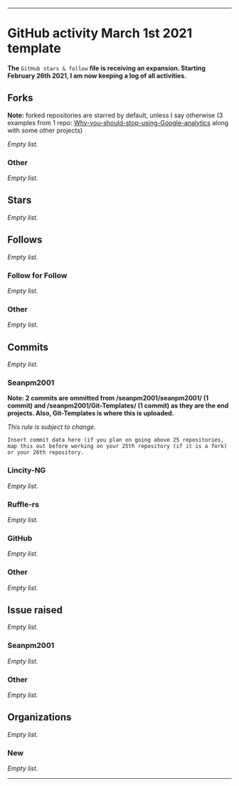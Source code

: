 
***

# GitHub activity March 1st 2021 template

**The** `GitHub stars & follow` **file is receiving an expansion. Starting February 26th 2021, I am now keeping a log of all activities.**

## Forks

**Note:** forked repositories are starred by default, unless I say otherwise (3 examples from 1 repo: [Why-you-should-stop-using-Google-analytics](https://github.com/seanpm2001/Why-you-should-stop-using-Google-analytics) along with some other projects)

_Empty list._

### Other

_Empty list._

## Stars

_Empty list._

## Follows

_Empty list._

### Follow for Follow

_Empty list._

### Other

_Empty list._

## Commits

_Empty list._

### Seanpm2001

**Note: 2 commits are ommitted from /seanpm2001/seanpm2001/ (1 commit) and /seanpm2001/Git-Templates/ (1 commit) as they are the end projects. Also, Git-Templates is where this is uploaded.**

_This rule is subject to change._

```
Insert commit data here (if you plan on going above 25 repositories, map this out before working on your 25th repository (if it is a fork) or your 26th repository.
```

### Lincity-NG

_Empty list._

### Ruffle-rs

_Empty list._

### GitHub

_Empty list._

### Other

_Empty list._

## Issue raised

_Empty list._

### Seanpm2001

_Empty list._

### Other

_Empty list._

## Organizations

_Empty list._

### New

_Empty list._

***
